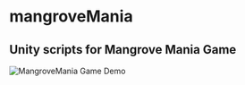 # mangroveMania

## Unity scripts for Mangrove Mania Game

![MangroveMania Game Demo](ezgif.com-video-to-gif.gif)

